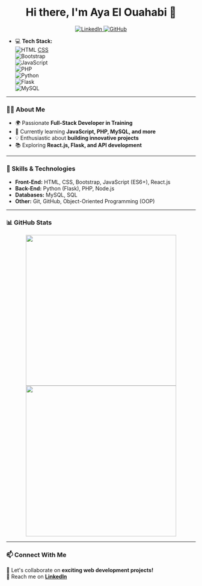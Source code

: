 <h1 align="center">Hi there, I'm Aya El Ouahabi 👋</h1>

<p align="center">
  <a href="https://www.linkedin.com/in/aya-elouahabi-b9a721328">
    <img src="https://img.shields.io/badge/LinkedIn-0077B5?style=for-the-badge&logo=linkedin&logoColor=white" alt="LinkedIn">
  </a>
  <a href="https://github.com/Itsayael9">
    <img src="https://img.shields.io/badge/GitHub-181717?style=for-the-badge&logo=github&logoColor=white" alt="GitHub">
  </a>
</p>

- 💻 **Tech Stack:**  
  ![HTML](https://img.shields.io/badge/HTML5-%23E34F26.svg?style=for-the-badge&logo=html5&logoColor=white)  [CSS](https://img.shields.io/badge/CSS3-%231572B6.svg?style=for-the-badge&logo=css3&logoColor=white)  
  ![Bootstrap](https://img.shields.io/badge/Bootstrap-%23563D7C.svg?style=for-the-badge&logo=bootstrap&logoColor=white)  
  ![JavaScript](https://img.shields.io/badge/JavaScript-%23F7DF1E.svg?style=for-the-badge&logo=javascript&logoColor=black)  
  ![PHP](https://img.shields.io/badge/PHP-%23777BB4.svg?style=for-the-badge&logo=php&logoColor=white)  
  ![Python](https://img.shields.io/badge/Python-%233776AB.svg?style=for-the-badge&logo=python&logoColor=white)  
  ![Flask](https://img.shields.io/badge/Flask-%23000.svg?style=for-the-badge&logo=flask&logoColor=white)  
  ![MySQL](https://img.shields.io/badge/MySQL-%234479A1.svg?style=for-the-badge&logo=mysql&logoColor=white)  


---

### 👩‍💻 About Me
- 🌍 Passionate **Full-Stack Developer in Training**  
- 🚀 Currently learning **JavaScript, PHP, MySQL, and more**  
- 💡 Enthusiastic about **building innovative projects**  
- 📚 Exploring **React.js, Flask, and API development**  

---

### 🚀 Skills & Technologies  
- **Front-End:** HTML, CSS, Bootstrap, JavaScript (ES6+), React.js  
- **Back-End:** Python (Flask), PHP, Node.js  
- **Databases:** MySQL, SQL  
- **Other:** Git, GitHub, Object-Oriented Programming (OOP)  

---

### 📊 GitHub Stats  
<p align="center">
  <img src="https://github-readme-stats.vercel.app/api?username=Itsayael9&show_icons=true&theme=dark&hide=issues,prs" width="400px">
  <img src="https://github-readme-stats.vercel.app/api/top-langs/?username=Itsayael9&layout=compact&theme=dark" width="400px">
</p>

---

### 📫 Connect With Me  
💬 Let's collaborate on **exciting web development projects!**   
📩 Reach me on **[LinkedIn](https://www.linkedin.com/in/aya-elouahabi-b9a721328)**  

